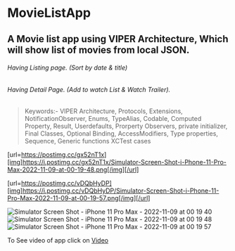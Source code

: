 # MovieListApp
## A Movie list app using VIPER Architecture, Which will show list of movies from local JSON.
###### Having Listing page. (Sort by date & title)
###### Having Detail Page. (Add to watch List & Watch Trailer).

> Keywords:- VIPER Architecture, Protocols, Extensions, NotificationObserver, Enums, TypeAlias, Codable, Computed Property, Result, Userdefaults, Prorperty Observers, private initializer, Final Classes, Optional Binding, AccessModifiers, Type properties, Sequence, Generic functions 
> XCTest cases

[url=https://postimg.cc/gx52nT1x][img]https://i.postimg.cc/gx52nT1x/Simulator-Screen-Shot-i-Phone-11-Pro-Max-2022-11-09-at-00-19-48.png[/img][/url]

[url=https://postimg.cc/vDQbHyDP][img]https://i.postimg.cc/vDQbHyDP/Simulator-Screen-Shot-i-Phone-11-Pro-Max-2022-11-09-at-00-19-57.png[/img][/url]


![Simulator Screen Shot - iPhone 11 Pro Max - 2022-11-09 at 00 19 40](https://user-images.githubusercontent.com/24698471/200672503-6c0e453b-693f-4e41-a738-b47714d665da.png)
![Simulator Screen Shot - iPhone 11 Pro Max - 2022-11-09 at 00 19 48](https://user-images.githubusercontent.com/24698471/200672523-3f1a6c44-bbdb-43a6-82ff-36de740c0332.png)
![Simulator Screen Shot - iPhone 11 Pro Max - 2022-11-09 at 00 19 57](https://user-images.githubusercontent.com/24698471/200672530-96c4522e-8a62-44ae-911f-436d58a6119d.png)

To See video of app click on  [Video](https://drive.google.com/file/d/1B_jjwJo-picwM2-1jePl_uaw_p6XfcvK/view?usp=sharing)

